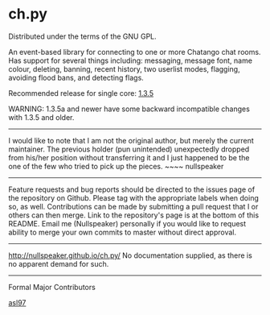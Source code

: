 ch.py
=====
Distributed under the terms of the GNU GPL. 

  An event-based library for connecting to one or more Chatango chat rooms. Has support 
for several things including: messaging, message font, name colour, deleting, banning, recent 
history, two userlist modes, flagging, avoiding flood bans, and detecting flags.

Recommended release for single core: [1.3.5](https://github.com/Nullspeaker/ch.py/releases/tag/v1.3.5)

WARNING: 1.3.5a and newer have some backward incompatible changes with 1.3.5 and older.

----
  I would like to note that I am not the original author, but merely the current maintainer.
The previous holder (pun unintended) unexpectedly dropped from his/her position without transferring
it and I just happened to be the one of the few who tried to pick up the pieces. ~~~~ nullspeaker

----
  Feature requests and bug reports should be directed to the issues page of the repository on Github. Please tag with the appropriate labels when doing so, as well. Contributions can be made by submitting a pull request that I or others can then merge. Link to the repository's page is at the bottom of this README. Email me (Nullspeaker) personally if you would like to request ability to merge your own commits to master without direct approval.

----
http://nullspeaker.github.io/ch.py/
No documentation supplied, as there is no apparent demand for such.

----
Formal Major Contributors

[asl97](https://github.com/asl97)
